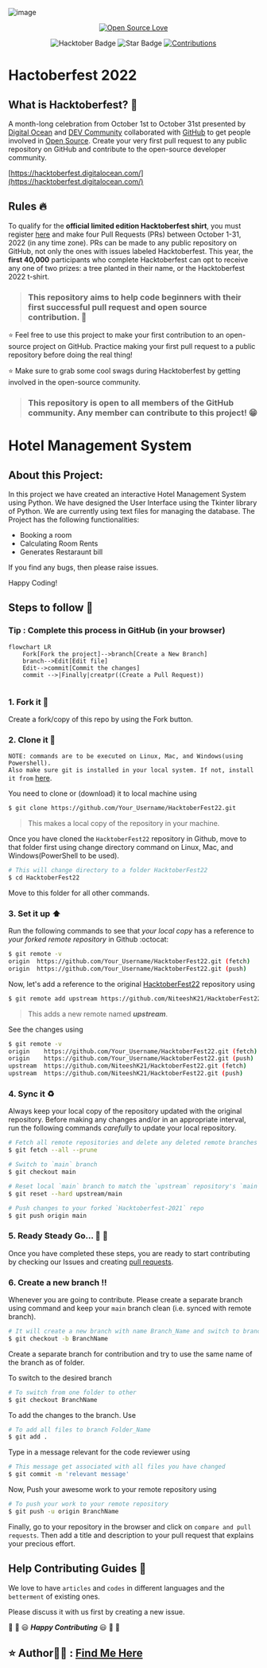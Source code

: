 ![image](https://user-images.githubusercontent.com/70385488/192114009-0830321a-d227-4a4d-8411-6c03b54d7ce6.png)

<div align="center">

[![Open Source Love](https://firstcontributions.github.io/open-source-badges/badges/open-source-v1/open-source.svg)](https://github.com/kishanrajput23/Hacktoberfest-2022)

<img src="https://img.shields.io/badge/HacktoberFest-2022-blueviolet" alt="Hacktober Badge"/>
<img src="https://img.shields.io/static/v1?label=%E2%AD%90&message=If%20Useful&style=style=flat&color=BC4E99" alt="Star Badge"/>
<a href="https://github.com/kishanrajput23" ><img src="https://img.shields.io/badge/Contributions-welcome-green.svg?style=flat&logo=github" alt="Contributions" /></a>

</div>

#  Hactoberfest 2022 

## What is Hacktoberfest? :thinking:
A month-long celebration from October 1st to October 31st presented by [Digital Ocean](https://hacktoberfest.digitalocean.com/) and [DEV Community](https://dev.to/) collaborated with [GitHub](https://github.com/blog/2433-celebrate-open-source-this-october-with-hacktoberfest) to get people involved in [Open Source](https://github.com/open-source). Create your very first pull request to any public repository on GitHub and contribute to the open-source developer community.

[https://hacktoberfest.digitalocean.com/](https://hacktoberfest.digitalocean.com/)

## Rules :fire:
To qualify for the __official limited edition Hacktoberfest shirt__, you must register [here](https://hacktoberfest.digitalocean.com/) and make four Pull Requests (PRs) between October 1-31, 2022 (in any time zone). PRs can be made to any public repository on GitHub, not only the ones with issues labeled Hacktoberfest. This year, the __first 40,000__ participants who complete Hacktoberfest can opt to receive any one of two prizes: a tree planted in their name, or the Hacktoberfest 2022 t-shirt.

> ### This repository aims to help code beginners with their first successful pull request and open source contribution. :partying_face:

:star: Feel free to use this project to make your first contribution to an open-source project on GitHub. Practice making your first pull request to a public repository before doing the real thing!

:star: Make sure to grab some cool swags during Hacktoberfest by getting involved in the open-source community.

> ### This repository is open to all members of the GitHub community. Any member can contribute to this project! :grin:<br>

# Hotel Management System

## About this Project:
In this project we have created an interactive Hotel Management System using Python. We have designed the User Interface using the Tkinter library of Python. We are currently using text files for managing the database. 
The Project has the following functionalities:
- Booking a room
- Calculating Room Rents
- Generates Restaraunt bill

If you find any bugs, then please raise issues.

Happy Coding!

## Steps to follow :scroll:

### Tip : Complete this process in GitHub (in your browser)

```mermaid
flowchart LR
    Fork[Fork the project]-->branch[Create a New Branch]
    branch-->Edit[Edit file]
    Edit-->commit[Commit the changes]
    commit -->|Finally|creatpr((Create a Pull Request))
    
 ```

### 1. Fork it :fork_and_knife:

Create a fork/copy of this repo by using the Fork button.


### 2. Clone it :busts_in_silhouette:

`NOTE: commands are to be executed on Linux, Mac, and Windows(using Powershell).`<br>
`Also make sure git is installed in your local system. If not, install it from`  [here](https://git-scm.com/downloads).

You need to clone or (download) it to local machine using

```sh
$ git clone https://github.com/Your_Username/HacktoberFest22.git
```

> This makes a local copy of the repository in your machine.

Once you have cloned the `HacktoberFest22` repository in Github, move to that folder first using change directory command on Linux, Mac, and Windows(PowerShell to be used).

```sh
# This will change directory to a folder HacktoberFest22
$ cd HacktoberFest22
```

Move to this folder for all other commands.

### 3. Set it up :arrow_up:

Run the following commands to see that *your local copy* has a reference to *your forked remote repository* in Github :octocat:

```sh
$ git remote -v
origin  https://github.com/Your_Username/HacktoberFest22.git (fetch)
origin  https://github.com/Your_Username/HacktoberFest22.git (push)
```

Now, let's add a reference to the original [HacktoberFest22](https://github.com/NiteeshK21/HacktoberFest22/) repository using

```sh
$ git remote add upstream https://github.com/NiteeshK21/HacktoberFest22.git
```

> This adds a new remote named ***upstream***.

See the changes using

```sh
$ git remote -v
origin    https://github.com/Your_Username/HacktoberFest22.git (fetch)
origin    https://github.com/Your_Username/HacktoberFest22.git (push)
upstream  https://github.com/NiteeshK21/HacktoberFest22.git (fetch)
upstream  https://github.com/NiteeshK21/HacktoberFest22.git (push)
```


### 4. Sync it :recycle:

Always keep your local copy of the repository updated with the original repository.
Before making any changes and/or in an appropriate interval, run the following commands *carefully* to update your local repository.

```sh
# Fetch all remote repositories and delete any deleted remote branches
$ git fetch --all --prune

# Switch to `main` branch
$ git checkout main

# Reset local `main` branch to match the `upstream` repository's `main` branch
$ git reset --hard upstream/main

# Push changes to your forked `Hacktoberfest-2021` repo
$ git push origin main
```

### 5. Ready Steady Go... :turtle: :rabbit2:

Once you have completed these steps, you are ready to start contributing by checking our Issues and creating [pull requests](https://github.com/NiteeshK21/HacktoberFest22/pulls).

### 6. Create a new branch :bangbang:

Whenever you are going to contribute. Please create a separate branch using command and keep your `main` branch clean (i.e. synced with remote branch).

```sh
# It will create a new branch with name Branch_Name and switch to branch Folder_Name
$ git checkout -b BranchName
```

Create a separate branch for contribution and try to use the same name of the branch as of folder.

To switch to the desired branch

```sh
# To switch from one folder to other
$ git checkout BranchName
```

To add the changes to the branch. Use

```sh
# To add all files to branch Folder_Name
$ git add .
```

Type in a message relevant for the code reviewer using

```sh
# This message get associated with all files you have changed
$ git commit -m 'relevant message'
```

Now, Push your awesome work to your remote repository using

```sh
# To push your work to your remote repository
$ git push -u origin BranchName
```

Finally, go to your repository in the browser and click on `compare and pull requests`.
Then add a title and description to your pull request that explains your precious effort.


## Help Contributing Guides :crown:

We love to have `articles` and `codes` in different languages and the `betterment` of existing ones.

Please discuss it with us first by creating a new issue.

:tada: :confetti_ball: :smiley: _**Happy Contributing**_ :smiley: :confetti_ball: :tada:

## :star: Author🙍‍♂️ : [Find Me Here](https://github.com/just-injoey)
